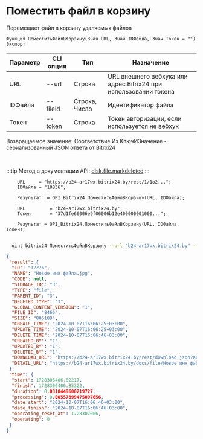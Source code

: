﻿---
sidebar_position: 6
---

# Поместить файл в корзину
 Перемещает файл в корзину удаляемых файлов



`Функция ПоместитьФайлВКорзину(Знач URL, Знач IDФайла, Знач Токен = "") Экспорт`

  | Параметр | CLI опция | Тип | Назначение |
  |-|-|-|-|
  | URL | --url | Строка | URL внешнего вебхука или адрес Bitrix24 при использовании токена |
  | IDФайла | --fileid | Строка, Число | Идентификатор файла |
  | Токен | --token | Строка | Токен авторизации, если используется не вебхук |

  
  Возвращаемое значение:   Соответствие Из КлючИЗначение - сериализованный JSON ответа от Bitrxi24

<br/>

:::tip
Метод в документации API: [disk.file.markdeleted](https://dev.1c-bitrix.ru/rest_help/disk/file/disk_file_markdeleted.php)
:::
<br/>


```bsl title="Пример кода"
    URL     = "https://b24-ar17wx.bitrix24.by/rest/1/1o2...";
    IDФайла = "10836";

    Результат  = OPI_Bitrix24.ПоместитьФайлВКорзину(URL, IDФайла);

    URL         = "b24-ar17wx.bitrix24.by";
    Токен       = "37d1fe66006e9f06006b12e400000001000...";

    Результат = OPI_Bitrix24.ПоместитьФайлВКорзину(URL, IDФайла, Токен);
```



```sh title="Пример команды CLI"
    
  oint bitrix24 ПоместитьФайлВКорзину --url "b24-ar17wx.bitrix24.by" --fileid "2484" --token "56898d66006e9f06006b12e400000001000..."

```

```json title="Результат"
{
 "result": {
  "ID": "12276",
  "NAME": "Новое имя файла.jpg",
  "CODE": null,
  "STORAGE_ID": "3",
  "TYPE": "file",
  "PARENT_ID": "3",
  "DELETED_TYPE": "3",
  "GLOBAL_CONTENT_VERSION": "1",
  "FILE_ID": "8466",
  "SIZE": "805189",
  "CREATE_TIME": "2024-10-07T16:06:25+03:00",
  "UPDATE_TIME": "2024-10-07T16:06:25+03:00",
  "DELETE_TIME": "2024-10-07T16:06:46+03:00",
  "CREATED_BY": "1",
  "UPDATED_BY": "1",
  "DELETED_BY": "1",
  "DOWNLOAD_URL": "https://b24-ar17wx.bitrix24.by/rest/download.json?auth=a9ea0367006e9f06006b12e4000000010000077cf7361dce36b4295333ecec6bf0f55c&token=disk%7CaWQ9MTIyNzYmXz1pbHZVYkFQSVdPUzRaekJ0cjIwQWtiMmJMdTVMTHJDUA%3D%3D%7CImRvd25sb2FkfGRpc2t8YVdROU1USXlOelltWHoxcGJIWlZZa0ZRU1ZkUFV6UmFla0owY2pJd1FXdGlNbUpNZFRWTVRISkRVQT09fGE5ZWEwMzY3MDA2ZTlmMDYwMDZiMTJlNDAwMDAwMDAxMDAwMDA3N2NmNzM2MWRjZTM2YjQyOTUzMzNlY2VjNmJmMGY1NWMi.ZZEQ94IBC8MJ48VKh0DO9XqbmZ8xg7aAYv0IMQunLZk%3D",
  "DETAIL_URL": "https://b24-ar17wx.bitrix24.by/docs/file/Новое имя файла.jpgi17283064067372i"
 },
 "time": {
  "start": 1728306406.82217,
  "finish": 1728306406.85322,
  "duration": 0.0310449600219727,
  "processing": 0.00557899475097656,
  "date_start": "2024-10-07T16:06:46+03:00",
  "date_finish": "2024-10-07T16:06:46+03:00",
  "operating_reset_at": 1728307006,
  "operating": 0
 }
}
```
